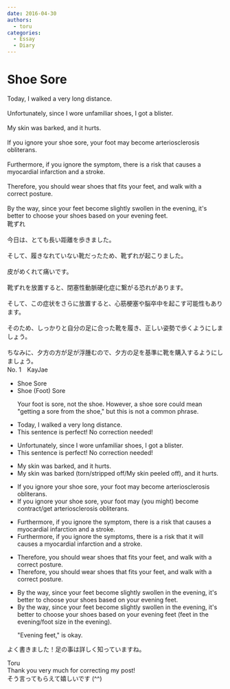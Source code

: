 ```yaml
---
date: 2016-04-30
authors:
  - toru
categories:
  - Essay
  - Diary
---
```


<h1 id="subject_show">Shoe Sore</h1>
<div class="date" hidden>Apr 30, 2016 16:30</div>
<div id="post"><div id="body_show_ori">
Today, I walked a very long distance.<br/><br/>Unfortunately, since I wore unfamiliar shoes, I got a blister.<br/><br/>My skin was barked, and it hurts.<br/><br/>If you ignore your shoe sore, your foot may become arteriosclerosis obliterans.<br/><br/>Furthermore, if you ignore the symptom, there is a risk that causes a myocardial infarction and a stroke.<br/><br/>Therefore, you should wear shoes that fits your feet, and walk with a correct posture.<br/><br/>By the way, since your feet become slightly swollen in the evening, it's better to choose your shoes based on your evening feet.
</div></div>

<!-- more -->

<div id="post_ja"><div id="body_show_mo">
靴ずれ<br/><br/>今日は、とても長い距離を歩きました。<br/><br/>そして、履きなれていない靴だったため、靴ずれが起こりました。<br/><br/>皮がめくれて痛いです。<br/><br/>靴ずれを放置すると、閉塞性動脈硬化症に繋がる恐れがあります。<br/><br/>そして、この症状をさらに放置すると、心筋梗塞や脳卒中を起こす可能性もあります。<br/><br/>そのため、しっかりと自分の足に合った靴を履き、正しい姿勢で歩くようにしましょう。<br/><br/>ちなみに、夕方の方が足が浮腫むので、夕方の足を基準に靴を購入するようにしましょう。
</div></div>
<div id="block"><div class="first_name"> No. 1　<span class="just_name">KayJae</span></div><div id="block2">
<ul class="correction_field">
<li class="incorrect">Shoe Sore</li>
<li class="corrected correct">
Shoe <span class="f_blue">(Foot) </span>Sore
<p class="correction_comment">Your foot is sore, not the shoe. However, a shoe sore could mean "getting a sore from the shoe," but this is not a common phrase.</p>
</li>
</ul>
<ul class="correction_field">
<li class="incorrect">Today, I walked a very long distance.</li>
<li class="corrected perfect">This sentence is perfect! No correction needed!</li>
</ul>
<ul class="correction_field">
<li class="incorrect">Unfortunately, since I wore unfamiliar shoes, I got a blister.</li>
<li class="corrected perfect">This sentence is perfect! No correction needed!</li>
</ul>
<ul class="correction_field">
<li class="incorrect">My skin was barked, and it hurts.</li>
<li class="corrected correct">
My skin was barked<span class="f_blue"> (torn/stripped off/My skin peeled off)</span>, and it hurts.
</li>
</ul>
<ul class="correction_field">
<li class="incorrect">If you ignore your shoe sore, your foot may become arteriosclerosis obliterans.</li>
<li class="corrected correct">
If you ignore your shoe sore, your foot may<span class="f_blue"> (you might)</span> <span class="sline">become</span> <span class="f_blue">contract/get </span>arteriosclerosis obliterans.
</li>
</ul>
<ul class="correction_field">
<li class="incorrect">Furthermore, if you ignore the symptom, there is a risk that causes a myocardial infarction and a stroke.</li>
<li class="corrected correct">
Furthermore, if you ignore the symptom<span class="f_blue">s</span>, there is a risk that <span class="f_blue">it will </span>cause<span class="sline">s</span> <span class="sline">a</span> myocardial infarction and <span class="sline">a</span> stroke.
</li>
</ul>
<ul class="correction_field">
<li class="incorrect">Therefore, you should wear shoes that fits your feet, and walk with a correct posture.</li>
<li class="corrected correct">
Therefore, you should wear shoes that fit<span class="sline">s</span> your feet, and walk with a correct posture.
</li>
</ul>
<ul class="correction_field">
<li class="incorrect">By the way, since your feet become slightly swollen in the evening, it's better to choose your shoes based on your evening feet.</li>
<li class="corrected correct">
By the way, since your feet become slightly swollen in the evening, it's better to choose your shoes based on your <span class="f_blue">evening feet (feet in the evening/foot size in the evening)</span>.
<p class="correction_comment">"Evening feet," is okay.</p>
</li>
</ul>
<p class="comment_small">
 よく書きました！足の事は詳しく知っていますね。
</p>

</div><div class="name"><span class="just_name">Toru</span><br>
Thank you very much for correcting my post!<br/>そう言ってもらえて嬉しいです (^^)
</div>
</div>
